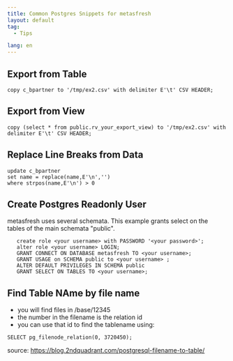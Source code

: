 ```yaml
---
title: Common Postgres Snippets for metasfresh
layout: default
tag:
  - Tips

lang: en
---
```


## Export from Table

`copy c_bpartner to '/tmp/ex2.csv' with delimiter E'\t' CSV HEADER;`


## Export from View

`copy (select * from public.rv_your_export_view) to '/tmp/ex2.csv' with delimiter E'\t' CSV HEADER;`


## Replace Line Breaks from Data

```
update c_bpartner
set name = replace(name,E'\n','')
where strpos(name,E'\n') > 0
```

## Create Postgres Readonly User

metasfresh uses several schemata. This example grants select on the tables of the main schemata "public".

```
   create role <your username> with PASSWORD '<your password>';
   alter role <your username> LOGIN;
   GRANT CONNECT ON DATABASE metasfresh TO <your username>; 
   GRANT USAGE on SCHEMA public to <your username> ;
   ALTER DEFAULT PRIVILEGES IN SCHEMA public
   GRANT SELECT ON TABLES TO <your username>;

```


## Find Table NAme by file name

- you will find files in /base/12345
- the number in the filename is the relation id
- you can use that id to find the tablename using:

`SELECT pg_filenode_relation(0, 3720450);`


source: https://blog.2ndquadrant.com/postgresql-filename-to-table/
